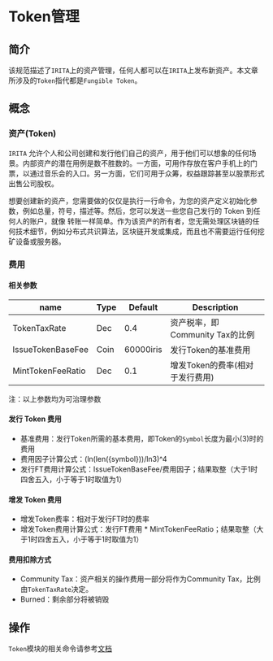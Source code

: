 # Token管理

## 简介

该规范描述了`IRITA`上的资产管理，任何人都可以在`IRITA`上发布新资产。本文章所涉及的`Token`指代都是`Fungible Token`。

## 概念

### 资产(Token)

`IRITA` 允许个人和公司创建和发行他们自己的资产，用于他们可以想象的任何场景。内部资产的潜在用例是数不胜数的。一方面，可用作存放在客户手机上的门票，以通过音乐会的入口。另一方面，它们可用于众筹，权益跟踪甚至以股票形式出售公司股权。

想要创建新的资产，您需要做的仅仅是执行一行命令，为您的资产定义初始化参数，例如总量，符号，描述等。然后，您可以发送一些您自己发行的 Token 到任何人的账户，就像 转账一样简单。作为该资产的所有者，您无需处理区块链的任何技术细节，例如分布式共识算法，区块链开发或集成，而且也不需要运行任何挖矿设备或服务器。

### 费用

#### 相关参数

| name              | Type | Default   | Description                     |
| ----------------- | ---- | --------- | ------------------------------- |
| TokenTaxRate      | Dec  | 0.4       | 资产税率，即Community Tax的比例 |
| IssueTokenBaseFee | Coin | 60000iris | 发行Token的基准费用             |
| MintTokenFeeRatio | Dec  | 0.1       | 增发Token的费率(相对于发行费用) |

注：以上参数均为可治理参数

#### 发行 Token 费用

- 基准费用：发行Token所需的基本费用，即Token的`Symbol`长度为最小(3)时的费用
- 费用因子计算公式：(ln(len({symbol}))/ln3)^4
- 发行FT费用计算公式：IssueTokenBaseFee/费用因子；结果取整（大于1时四舍五入，小于等于1时取值为1）

#### 增发 Token 费用

- 增发Token费率：相对于发行FT时的费率
- 增发Token费用计算公式：发行FT费用 * MintTokenFeeRatio；结果取整（大于1时四舍五入，小于等于1时取值为1）

#### 费用扣除方式

- Community Tax：资产相关的操作费用一部分将作为Community Tax，比例由`TokenTaxRate`决定。
- Burned：剩余部分将被销毁

## 操作

`Token`模块的相关命令请参考[文档](../cli-client/token.md)

